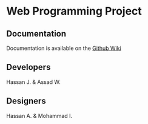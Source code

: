# Web Programming Project
## Documentation
<p>Documentation is available on the <a href='https://github.com/BAUCSTeam/web/wiki'>Github Wiki</a></p>


## Developers
<p>Hassan J. & Assad W.</p>

## Designers
<p>Hassan A. & Mohammad I.</p>